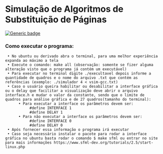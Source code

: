 # **Simulação de Algoritmos de Substituição de Páginas**

[![Generic badge](https://img.shields.io/badge/Status-Finalizado-<red>.svg)](https://shields.io/)

### Como executar o programa:
     • No ubuntu ou derivado abra o terminal, para uma melhor experiência expanda ao máximo a tela
     • Execute o comando: make all (observação: somente se fizer alguma alteração visto que o programa já contém um executável)
     • Para executar no terminal digite ./execultavel depois informe a quantidade de quadros e o nome do arquivo .txt que contém as referências (exemplo: ./simulador 4 < vsim-gcc.txt)
     • Caso o usuário queira habilitar ou desabilitar a interface gráfica ou o delay que facilitar a visualização deve abrir o arquivo interface.h e mudar o valor da constante, sendo que o limite de quadros para análise gráfica e de 27 quadros(tamanho do terminal):
          • Para executar a interface os parâmetros devem ser:
               #define INTERFACE 1
               #define DELAY 1
          • Para não executar a interface os parâmetros devem ser:
               #define INTERFACE 0
               #define DELAY 0
     • Após fornecer essa informação o programa irá executar
     • Caso seja necessário instalar o pacote para rodar a interface gráfica no ubuntu basta rodar o comando $ make sfml ou entrar no site para mais informações https://www.sfml-dev.org/tutorials/2.5/start-linux.php


 

